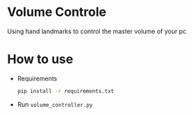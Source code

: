 # Volume Controle
Using hand landmarks to control the master volume of your pc
# How to use 
- Requirements
  ```bash
  pip install -r requirements.txt
  ```
- Run `volume_controller.py`
  
